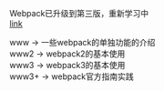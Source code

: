 Webpack已升级到第三版，重新学习中  
[link](https://segmentfault.com/a/1190000006178770)  

www -> 一些webpack的单独功能的介绍  
www2 -> webpack2的基本使用  
www3 -> webpack3的基本使用  
www3+ -> webpack官方指南实践